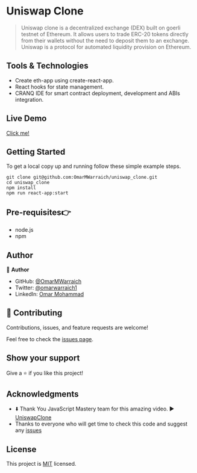
# Uniswap Clone

> Uniswap clone is a decentralized exchange (DEX) built on goerli testnet of Ethereum. It allows users to trade ERC-20 tokens directly from their wallets without the need to deposit them to an exchange. Uniswap is a protocol for automated liquidity provision on Ethereum.

## Tools & Technologies

- Create eth-app using create-react-app.
- React hooks for state management.
- CRANQ IDE for smart contract deployment, development and ABIs integration.

## Live Demo 

[Click me!](https://uniswap-clone-ova.netlify.app)

## Getting Started

To get a local copy up and running follow these simple example steps.

```
git clone git@github.com:OmarMWarraich/uniswap_clone.git
cd uniswap_clone
npm install
npm run react-app:start
```

## Pre-requisites:point_right:

- node.js
- npm

## Author

👤 **Author**

- GitHub: [@OmarMWarraich](https://github.com/OmarMWarraich)
- Twitter: [@omarwarraich1](https://twitter.com/@omarwarraich1)
- LinkedIn: [Omar Mohammad](https://www.linkedin.com/in/omar-mohammad-a9902847/)


## 🤝 Contributing

Contributions, issues, and feature requests are welcome!

Feel free to check the [issues page](../../issues/).

## Show your support

Give a ⭐️ if you like this project!

## Acknowledgments

- :arrow_down: Thank You JavaScript Mastery team for this amazing video. :arrow_forward: [UniswapClone](https://www.youtube.com/watch?v=Vqg0ZzKJXQs)
- Thanks to everyone who will get time to check this code and suggest any [issues](https://github.com/OmarMWarraich/uniswap_clone/issues)

## License

This project is [MIT](./MIT.md) licensed.


